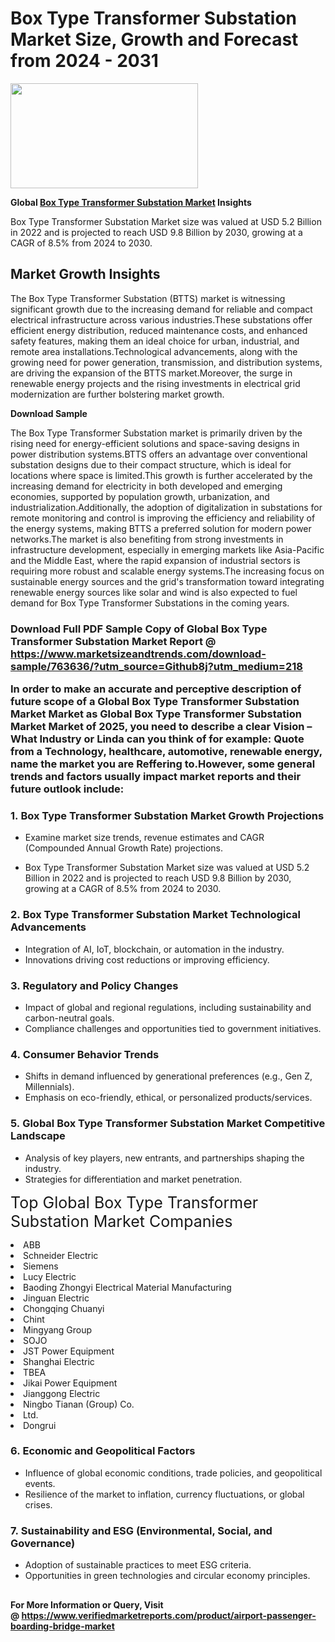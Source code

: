 <H1>Box Type Transformer Substation Market Size, Growth and Forecast from 2024 - 2031</H1><img class="aligncenter size-medium wp-image-584254" src="https://thirdeyenews.in/wp-content/uploads/2024/09/Global-Market-Research-300x168.jpeg" alt="" width="300" height="168" /><p><strong>Global&nbsp;<a href="https://www.marketsizeandtrends.com/download-sample/763636/?utm_source=Github8j?utm_medium=218">Box Type Transformer Substation Market</a> Insights</strong></p><p>Box Type Transformer Substation Market size was valued at USD 5.2 Billion in 2022 and is projected to reach USD 9.8 Billion by 2030, growing at a CAGR of 8.5% from 2024 to 2030.</p><p><h2>Market Growth Insights</h2> The Box Type Transformer Substation (BTTS) market is witnessing significant growth due to the increasing demand for reliable and compact electrical infrastructure across various industries.These substations offer efficient energy distribution, reduced maintenance costs, and enhanced safety features, making them an ideal choice for urban, industrial, and remote area installations.Technological advancements, along with the growing need for power generation, transmission, and distribution systems, are driving the expansion of the BTTS market.Moreover, the surge in renewable energy projects and the rising investments in electrical grid modernization are further bolstering market growth.<p><strong>Download Sample</strong></p> The Box Type Transformer Substation market is primarily driven by the rising need for energy-efficient solutions and space-saving designs in power distribution systems.BTTS offers an advantage over conventional substation designs due to their compact structure, which is ideal for locations where space is limited.This growth is further accelerated by the increasing demand for electricity in both developed and emerging economies, supported by population growth, urbanization, and industrialization.Additionally, the adoption of digitalization in substations for remote monitoring and control is improving the efficiency and reliability of the energy systems, making BTTS a preferred solution for modern power networks.The market is also benefiting from strong investments in infrastructure development, especially in emerging markets like Asia-Pacific and the Middle East, where the rapid expansion of industrial sectors is requiring more robust and scalable energy systems.The increasing focus on sustainable energy sources and the grid's transformation toward integrating renewable energy sources like solar and wind is also expected to fuel demand for Box Type Transformer Substations in the coming years.<h3></p><p><span class=""><strong>Download Full PDF Sample Copy of Global Box Type Transformer Substation Market Report</strong> @ <a href="https://www.marketsizeandtrends.com/download-sample/763636/?utm_source=Github8j?utm_medium=218" target="_blank">https://www.marketsizeandtrends.com/download-sample/763636/?utm_source=Github8j?utm_medium=218</a></span></p><p>In order to make an accurate and perceptive description of future scope of a Global&nbsp;Box Type Transformer Substation Market Market as Global&nbsp;Box Type Transformer Substation Market Market of 2025, you need to describe a clear Vision &ndash; What Industry or Linda can you think of for example: Quote from a Technology, healthcare, automotive, renewable energy, name the market you are Reffering to.However, some general trends and factors usually impact market reports and their future outlook include:</p><h3>1.&nbsp;<strong>Box Type Transformer Substation Market Growth Projections</strong></h3><ul><li>Examine market size trends, revenue estimates and CAGR (Compounded Annual Growth Rate) projections.</li><li><p>Box Type Transformer Substation Market size was valued at USD 5.2 Billion in 2022 and is projected to reach USD 9.8 Billion by 2030, growing at a CAGR of 8.5% from 2024 to 2030.</p></li></ul><h3>2.&nbsp;<strong>Box Type Transformer Substation Market Technological Advancements</strong></h3><ul><li>Integration of AI, IoT, blockchain, or automation in the industry.</li><li>Innovations driving cost reductions or improving efficiency.</li></ul><h3>3.&nbsp;<strong>Regulatory and Policy Changes</strong></h3><ul><li>Impact of global and regional regulations, including sustainability and carbon-neutral goals.</li><li>Compliance challenges and opportunities tied to government initiatives.</li></ul><h3>4.&nbsp;<strong>Consumer Behavior Trends</strong></h3><ul><li>Shifts in demand influenced by generational preferences (e.g., Gen Z, Millennials).</li><li>Emphasis on eco-friendly, ethical, or personalized products/services.</li></ul><h3>5.&nbsp;<strong>Global Box Type Transformer Substation Market Competitive Landscape</strong></h3><ul><li>Analysis of key players, new entrants, and partnerships shaping the industry.</li><li>Strategies for differentiation and market penetration.</li></ul><p data-pm-slice="1 1 []"><span style="color: inherit; font-family: inherit; font-size: 25px;">Top Global Box Type Transformer Substation Market Companies</span></p><div class="" data-test-id=""><p><li>ABB</li><li> Schneider Electric</li><li> Siemens</li><li> Lucy Electric</li><li> Baoding Zhongyi Electrical Material Manufacturing</li><li> Jinguan Electric</li><li> Chongqing Chuanyi</li><li> Chint</li><li> Mingyang Group</li><li> SOJO</li><li> JST Power Equipment</li><li> Shanghai Electric</li><li> TBEA</li><li> Jikai Power Equipment</li><li> Jianggong Electric</li><li> Ningbo Tianan (Group) Co.</li><li> Ltd.</li><li> Dongrui</li></p></div><h3>6.&nbsp;<strong>Economic and Geopolitical Factors</strong></h3><ul><li>Influence of global economic conditions, trade policies, and geopolitical events.</li><li>Resilience of the market to inflation, currency fluctuations, or global crises.</li></ul><h3>7.&nbsp;<strong>Sustainability and ESG (Environmental, Social, and Governance)</strong></h3><ul><li>Adoption of sustainable practices to meet ESG criteria.</li><li>Opportunities in green technologies and circular economy principles.</li></ul><h2><strong style="font-size: 14px;">For More Information or Query, Visit @&nbsp;</strong><a style="background-color: #ffffff; font-size: 14px;" href="https://www.marketsizeandtrends.com/report/box-type-transformer-substation-market/" target="_blank">https://www.verifiedmarketreports.com/product/airport-passenger-boarding-bridge-market</a></h2>